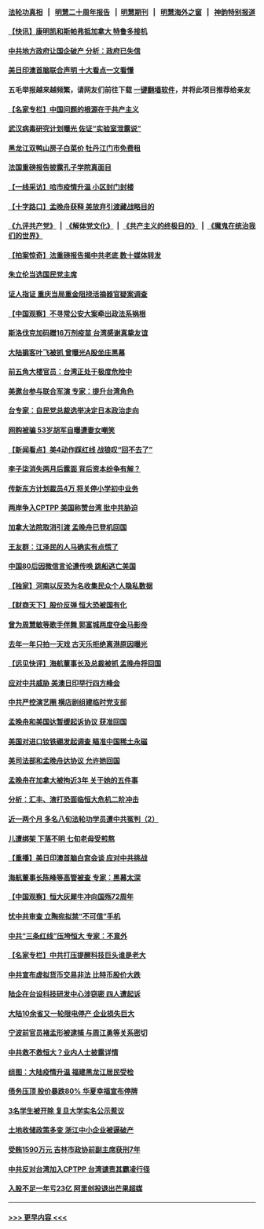 #### [法轮功真相](https://github.com/gfw-breaker/truth/blob/master/README.md?t=0) &nbsp;&nbsp;|&nbsp;&nbsp; [明慧二十周年报告](https://github.com/gfw-breaker/mh-reports/blob/master/README.md?t=0) &nbsp;&nbsp;|&nbsp;&nbsp;[明慧期刊](https://github.com/gfw-breaker/mh-qikan) &nbsp;&nbsp;|&nbsp;&nbsp; [明慧海外之窗](https://github.com/gfw-breaker/mh-news/blob/master/README.md?t=0) &nbsp;&nbsp;|&nbsp;&nbsp; [神韵特别报道](https://github.com/gfw-breaker/mh-news/blob/master/shenyun.md?t=0)
#### [【快讯】康明凯和斯帕弗抵加拿大 特鲁多接机](../pages/nsc413/n13259947.md?t=09260101) 
#### [中共地方政府让国企破产 分析：政府已失信](../pages/nsc413/n13258764.md?t=09260101) 
#### [美日印澳首脑联合声明 十大看点一文看懂](../pages/nsc413/n13259995.md?t=09260101) 
#### 五毛举报越来越频繁，请网友们前往下载 [一键翻墙软件](https://github.com/gfw-breaker/ssr-accounts)，并将此项目推荐给亲友
#### [【名家专栏】中国问题的根源在于共产主义](../pages/nsc413/n13259907.md?t=09260101) 
#### [武汉病毒研究计划曝光 佐证“实验室泄露说”](../pages/nsc413/n13259791.md?t=09260101) 
#### [黑龙江双鸭山房子白菜价 牡丹江门市免费租](../pages/nsc413/n13259794.md?t=09260101) 
#### [法国重磅报告披露孔子学院真面目](../pages/nsc413/n13259615.md?t=09260101) 
#### [【一线采访】哈市疫情升温 小区封门封楼](../pages/nsc413/n13259438.md?t=09260101) 
#### [【十字路口】孟晚舟获释 美放弃引渡藏战略目的](../pages/nsc413/n13259836.md?t=09260101) 
#### [《九评共产党》](https://github.com/begood0513/9ping.md/blob/master/README.md) &nbsp;|&nbsp; [《解体党文化》](../../../../jtdwh.md/blob/master/README.md)  &nbsp;|&nbsp; [《共产主义的终极目的》](../../../../gczydzjmd.md/blob/master/README.md) &nbsp;|&nbsp; [《魔鬼在统治我们的世界》](../../../../mgztzwmdsj.md/blob/master/README.md) 
#### [【拍案惊奇】法重磅报告揭中共老底 数十媒体转发](../pages/nsc413/n13259312.md?t=09260101) 
#### [朱立伦当选国民党主席](../pages/nsc413/n13259731.md?t=09260101) 
#### [证人指证 重庆当局重金阻挠活摘器官疑案调查](../pages/nsc413/n13259127.md?t=09260101) 
#### [【中国观察】不寻常公安大案牵出政法系祸根](../pages/nsc413/n13259356.md?t=09260101) 
#### [斯洛伐克加码赠16万剂疫苗 台湾感谢真挚友谊](../pages/nsc413/n13259410.md?t=09260101) 
#### [大陆掮客叶飞被抓 曾曝光A股坐庄黑幕](../pages/nsc413/n13259269.md?t=09260101) 
#### [前五角大楼官员：台湾正处于极度危险中](../pages/nsc413/n13259150.md?t=09260101) 
#### [美邀台参与联合军演 专家：提升台湾角色](../pages/nsc413/n13259336.md?t=09260101) 
#### [台专家：自民党总裁选举决定日本政治走向](../pages/nsc413/n13259064.md?t=09260101) 
#### [网购被骗 53岁胡军自曝遭妻女嘲笑](../pages/nsc413/n13258918.md?t=09260101) 
#### [【新闻看点】美4动作踩红线 战狼叹“回不去了”](../pages/nsc413/n13258734.md?t=09260101) 
#### [李子柒消失两月后露面 背后资本纷争有解？](../pages/nsc413/n13259026.md?t=09260101) 
#### [传新东方计划裁员4万 将关停小学初中业务](../pages/nsc413/n13258891.md?t=09260101) 
#### [两岸争入CPTPP 美国称赞台湾 批中共胁迫](../pages/nsc413/n13259101.md?t=09260101) 
#### [加拿大法院取消引渡 孟晚舟已登机回国](../pages/nsc413/n13258871.md?t=09260101) 
#### [王友群：江泽民的人马确实有点慌了](../pages/nsc413/n13258869.md?t=09260101) 
#### [中国80后因微信言论遭传唤 跳船逃亡美国](../pages/nsc413/n13258934.md?t=09260101) 
#### [【独家】河南以反恐为名收集民众个人隐私数据](../pages/nsc413/n13256394.md?t=09260101) 
#### [【财商天下】股价反弹 恒大恐被国有化](../pages/nsc413/n13258225.md?t=09260101) 
#### [曾为周慧敏等歌手伴舞 郭富城两度夺金马影帝](../pages/nsc413/n13258741.md?t=09260101) 
#### [去年一年只拍一天戏 古天乐拒绝离港原因曝光](../pages/nsc413/n13258607.md?t=09260101) 
#### [【远见快评】海航董事长及总裁被抓 孟晚舟将回国](../pages/nsc413/n13258746.md?t=09260101) 
#### [应对中共威胁 美澳日印举行四方峰会](../pages/nsc413/n13258763.md?t=09260101) 
#### [中共严控演艺圈 横店剧组建临时党支部](../pages/nsc413/n13257685.md?t=09260101) 
#### [孟晚舟和美国达暂缓起诉协议 获准回国](../pages/nsc413/n13258726.md?t=09260101) 
#### [美国对进口钕铁硼发起调查 瞄准中国稀土永磁](../pages/nsc413/n13258538.md?t=09260101) 
#### [美司法部和孟晚舟达协议 允许她回国](../pages/nsc413/n13258309.md?t=09260101) 
#### [孟晚舟在加拿大被拘近3年 关于她的五件事](../pages/nsc413/n13258506.md?t=09260101) 
#### [分析：汇丰、渣打恐面临恒大危机二阶冲击](../pages/nsc413/n13258609.md?t=09260101) 
#### [近一两个月 多名八旬法轮功学员遭中共冤判（2）](../pages/nsc413/n13257687.md?t=09260101) 
#### [儿遭绑架 下落不明 七旬老母受煎熬](../pages/nsc413/n13256050.md?t=09260101) 
#### [【重播】美日印澳首脑白宫会谈 应对中共挑战](../pages/nsc413/n13258426.md?t=09260101) 
#### [海航董事长陈峰等高管被查 专家：黑幕太深](../pages/nsc413/n13258389.md?t=09260101) 
#### [【中国观察】恒大灰犀牛冲向国殇72周年](../pages/nsc413/n13258112.md?t=09260101) 
#### [忧中共审查 立陶宛拟禁“不可信”手机](../pages/nsc413/n13258354.md?t=09260101) 
#### [中共“三条红线”压垮恒大 专家：不意外](../pages/nsc413/n13258204.md?t=09260101) 
#### [【名家专栏】中共打压提醒科技巨头谁是老大](../pages/nsc413/n13258003.md?t=09260101) 
#### [中共宣布虚拟货币交易非法 比特币股价大跌](../pages/nsc413/n13258109.md?t=09260101) 
#### [陆企在台设科技研发中心涉窃密 四人遭起诉](../pages/nsc413/n13257599.md?t=09260101) 
#### [大陆10余省又一轮限电停产 企业损失巨大](../pages/nsc413/n13257398.md?t=09260101) 
#### [宁波前官员褚孟形被逮捕 与周江勇等关系密切](../pages/nsc413/n13257570.md?t=09260101) 
#### [中共救不救恒大？业内人士披露详情](../pages/nsc413/n13257158.md?t=09260101) 
#### [组图：大陆疫情升温 福建黑龙江居民受检](../pages/nsc413/n13257264.md?t=09260101) 
#### [债务压顶 股价暴跌80% 华夏幸福宣布停牌](../pages/nsc413/n13257211.md?t=09260101) 
#### [3名学生被开除 复旦大学实名公示惹议](../pages/nsc413/n13257483.md?t=09260101) 
#### [土地收储政策多变 浙江中小企业被逼破产](../pages/nsc413/n13254498.md?t=09260101) 
#### [受贿1590万元 吉林市政协前副主席获刑7年](../pages/nsc413/n13257285.md?t=09260101) 
#### [中共反对台湾加入CPTPP 台湾谴责其霸凌行径](../pages/nsc413/n13256810.md?t=09260101) 
#### [入股不足一年亏23亿 阿里创投退出芒果超媒](../pages/nsc413/n13256795.md?t=09260101) 

----
#### [ >>> 更早内容 <<< ](../indexes/nsc413-earlier.md)
